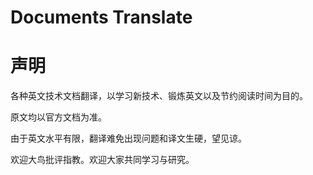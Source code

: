 Documents Translate
===================

声明
===================
各种英文技术文档翻译，以学习新技术、锻炼英文以及节约阅读时间为目的。

原文均以官方文档为准。

由于英文水平有限，翻译难免出现问题和译文生硬，望见谅。

欢迎大鸟批评指教。欢迎大家共同学习与研究。
